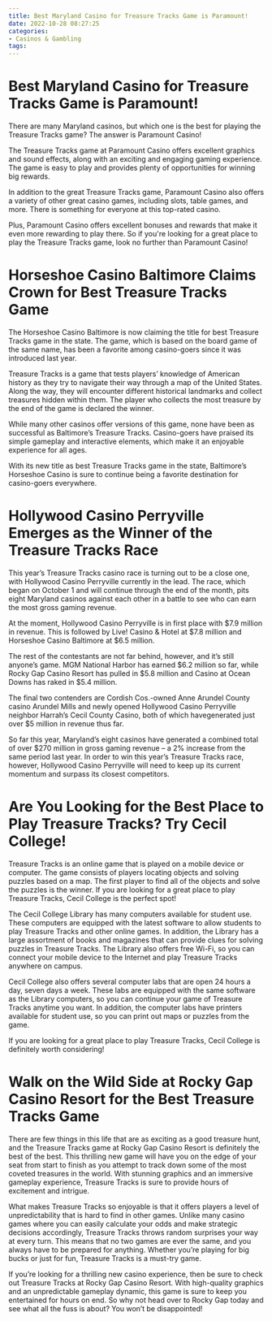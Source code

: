 ```yaml
---
title: Best Maryland Casino for Treasure Tracks Game is Paramount!
date: 2022-10-28 08:27:25
categories:
- Casinos & Gambling
tags:
---
```



#  Best Maryland Casino for Treasure Tracks Game is Paramount!

There are many Maryland casinos, but which one is the best for playing the Treasure Tracks game? The answer is Paramount Casino!

The Treasure Tracks game at Paramount Casino offers excellent graphics and sound effects, along with an exciting and engaging gaming experience. The game is easy to play and provides plenty of opportunities for winning big rewards.

In addition to the great Treasure Tracks game, Paramount Casino also offers a variety of other great casino games, including slots, table games, and more. There is something for everyone at this top-rated casino.

Plus, Paramount Casino offers excellent bonuses and rewards that make it even more rewarding to play there. So if you're looking for a great place to play the Treasure Tracks game, look no further than Paramount Casino!

#  Horseshoe Casino Baltimore Claims Crown for Best Treasure Tracks Game

The Horseshoe Casino Baltimore is now claiming the title for best Treasure Tracks game in the state. The game, which is based on the board game of the same name, has been a favorite among casino-goers since it was introduced last year.

Treasure Tracks is a game that tests players’ knowledge of American history as they try to navigate their way through a map of the United States. Along the way, they will encounter different historical landmarks and collect treasures hidden within them. The player who collects the most treasure by the end of the game is declared the winner.

While many other casinos offer versions of this game, none have been as successful as Baltimore’s Treasure Tracks. Casino-goers have praised its simple gameplay and interactive elements, which make it an enjoyable experience for all ages.

With its new title as best Treasure Tracks game in the state, Baltimore’s Horseshoe Casino is sure to continue being a favorite destination for casino-goers everywhere.

#  Hollywood Casino Perryville Emerges as the Winner of the Treasure Tracks Race

This year’s Treasure Tracks casino race is turning out to be a close one, with Hollywood Casino Perryville currently in the lead. The race, which began on October 1 and will continue through the end of the month, pits eight Maryland casinos against each other in a battle to see who can earn the most gross gaming revenue.

At the moment, Hollywood Casino Perryville is in first place with $7.9 million in revenue. This is followed by Live! Casino & Hotel at $7.8 million and Horseshoe Casino Baltimore at $6.5 million.

The rest of the contestants are not far behind, however, and it’s still anyone’s game. MGM National Harbor has earned $6.2 million so far, while Rocky Gap Casino Resort has pulled in $5.8 million and Casino at Ocean Downs has raked in $5.4 million.

The final two contenders are Cordish Cos.-owned Anne Arundel County casino Arundel Mills and newly opened Hollywood Casino Perryville neighbor Harrah’s Cecil County Casino, both of which havegenerated just over $5 million in revenue thus far.

So far this year, Maryland’s eight casinos have generated a combined total of over $270 million in gross gaming revenue – a 2% increase from the same period last year. In order to win this year’s Treasure Tracks race, however, Hollywood Casino Perryville will need to keep up its current momentum and surpass its closest competitors.

#  Are You Looking for the Best Place to Play Treasure Tracks? Try Cecil College!

Treasure Tracks is an online game that is played on a mobile device or computer. The game consists of players locating objects and solving puzzles based on a map. The first player to find all of the objects and solve the puzzles is the winner. If you are looking for a great place to play Treasure Tracks, Cecil College is the perfect spot!

The Cecil College Library has many computers available for student use. These computers are equipped with the latest software to allow students to play Treasure Tracks and other online games. In addition, the Library has a large assortment of books and magazines that can provide clues for solving puzzles in Treasure Tracks. The Library also offers free Wi-Fi, so you can connect your mobile device to the Internet and play Treasure Tracks anywhere on campus.

Cecil College also offers several computer labs that are open 24 hours a day, seven days a week. These labs are equipped with the same software as the Library computers, so you can continue your game of Treasure Tracks anytime you want. In addition, the computer labs have printers available for student use, so you can print out maps or puzzles from the game.

If you are looking for a great place to play Treasure Tracks, Cecil College is definitely worth considering!

#  Walk on the Wild Side at Rocky Gap Casino Resort for the Best Treasure Tracks Game

There are few things in this life that are as exciting as a good treasure hunt, and the Treasure Tracks game at Rocky Gap Casino Resort is definitely the best of the best. This thrilling new game will have you on the edge of your seat from start to finish as you attempt to track down some of the most coveted treasures in the world. With stunning graphics and an immersive gameplay experience, Treasure Tracks is sure to provide hours of excitement and intrigue.

What makes Treasure Tracks so enjoyable is that it offers players a level of unpredictability that is hard to find in other games. Unlike many casino games where you can easily calculate your odds and make strategic decisions accordingly, Treasure Tracks throws random surprises your way at every turn. This means that no two games are ever the same, and you always have to be prepared for anything. Whether you’re playing for big bucks or just for fun, Treasure Tracks is a must-try game.

If you’re looking for a thrilling new casino experience, then be sure to check out Treasure Tracks at Rocky Gap Casino Resort. With high-quality graphics and an unpredictable gameplay dynamic, this game is sure to keep you entertained for hours on end. So why not head over to Rocky Gap today and see what all the fuss is about? You won’t be disappointed!